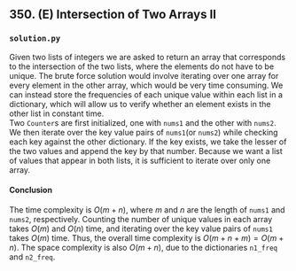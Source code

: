 ## 350. (E) Intersection of Two Arrays II

### `solution.py`
Given two lists of integers we are asked to return an array that corresponds to the intersection of the two lists, where the elements do not have to be unique. The brute force solution would involve iterating over one array for every element in the other array, which would be very time consuming. We can instead store the frequencies of each unique value within each list in a dictionary, which will allow us to verify whether an element exists in the other list in constant time.  
Two `Counter`s are first initialized, one with `nums1` and the other with `nums2`. We then iterate over the key value pairs of `nums1`(or `nums2`) while checking each key against the other dictionary. If the key exists, we take the lesser of the two values and append the key by that number. Because we want a list of values that appear in both lists, it is sufficient to iterate over only one array.  

#### Conclusion
The time complexity is $O(m+n)$, where $m$ and $n$ are the length of `nums1` and `nums2`, respectively. Counting the number of unique values in each array takes $O(m)$ and $O(n)$ time, and iterating over the key value pairs of `nums1` takes $O(m)$ time. Thus, the overall time complexity is $O(m+n+m) = O(m+n)$. The space complexity is also $O(m+n)$, due to the dictionaries `n1_freq` and `n2_freq`.  
  

